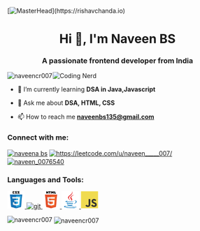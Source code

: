 [![MasterHead](https://1.bp.blogspot.com/-7A4WynwLsM...)](https://rishavchanda.io)
<h1 align="center">Hi 👋, I'm Naveen BS</h1>
<h3 align="center">A passionate frontend developer from India</h3>
<img align="right" alt="Coding Nerd" width="400" src="https://cdna.artstation.com/p/assets/images/images/028/102/058/original/pixel-jeff-matrix-s.gif?1593487263">

<p align="left"> <img src="https://komarev.com/ghpvc/?username=naveencr007&label=Profile%20views&color=0e75b6&style=flat" alt="naveencr007" /> </p>

- 🌱 I’m currently learning **DSA in Java,Javascript**

- 💬 Ask me about **DSA, HTML, CSS**

- 📫 How to reach me **naveenbs135@gmail.com**

<h3 align="left">Connect with me:</h3>
<p align="left">
<a href="https://linkedin.com/in/naveena bs" target="blank"><img align="center" src="https://raw.githubusercontent.com/rahuldkjain/github-profile-readme-generator/master/src/images/icons/Social/linked-in-alt.svg" alt="naveena bs" height="30" width="40" /></a>
<a href="https://www.leetcode.com/https://leetcode.com/u/naveen_____007/" target="blank"><img align="center" src="https://raw.githubusercontent.com/rahuldkjain/github-profile-readme-generator/master/src/images/icons/Social/leet-code.svg" alt="https://leetcode.com/u/naveen_____007/" height="30" width="40" /></a>
<a href="https://discord.gg/naveen_0076540" target="blank"><img align="center" src="https://raw.githubusercontent.com/rahuldkjain/github-profile-readme-generator/master/src/images/icons/Social/discord.svg" alt="naveen_0076540" height="30" width="40" /></a>
</p>

<h3 align="left">Languages and Tools:</h3>
<p align="left"> <a href="https://www.w3schools.com/css/" target="_blank" rel="noreferrer"> <img src="https://raw.githubusercontent.com/devicons/devicon/master/icons/css3/css3-original-wordmark.svg" alt="css3" width="40" height="40"/> </a> <a href="https://git-scm.com/" target="_blank" rel="noreferrer"> <img src="https://www.vectorlogo.zone/logos/git-scm/git-scm-icon.svg" alt="git" width="40" height="40"/> </a> <a href="https://www.w3.org/html/" target="_blank" rel="noreferrer"> <img src="https://raw.githubusercontent.com/devicons/devicon/master/icons/html5/html5-original-wordmark.svg" alt="html5" width="40" height="40"/> </a> <a href="https://www.java.com" target="_blank" rel="noreferrer"> <img src="https://raw.githubusercontent.com/devicons/devicon/master/icons/java/java-original.svg" alt="java" width="40" height="40"/> </a> <a href="https://developer.mozilla.org/en-US/docs/Web/JavaScript" target="_blank" rel="noreferrer"> <img src="https://raw.githubusercontent.com/devicons/devicon/master/icons/javascript/javascript-original.svg" alt="javascript" width="40" height="40"/> </a> </p>

<p><img align="left" src="https://github-readme-stats.vercel.app/api/top-langs?username=naveencr007&show_icons=true&locale=en&layout=compact" alt="naveencr007" /></p>

<p>&nbsp;<img align="center" src="https://github-readme-stats.vercel.app/api?username=naveencr007&show_icons=true&locale=en" alt="naveencr007" /></p>
